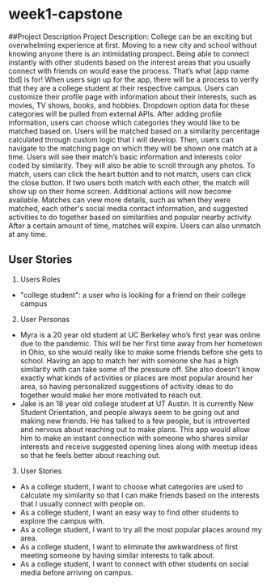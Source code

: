 # week1-capstone
##Project Description
Project Description:
College can be an exciting but overwhelming experience at first. Moving to a new city and school without knowing anyone there is an intimidating prospect. Being able to connect instantly with other students based on the interest areas that you usually connect with friends on would ease the process. That’s what [app name tbd] is for! When users sign up for the app, there will be a process to verify that they are a college student at their respective campus. Users can customize their profile page with information about their interests, such as movies, TV shows, books, and hobbies. Dropdown option data for these categories will be pulled from external APIs. After adding profile information, users can choose which categories they would like to be matched based on. Users will be matched based on a similarity percentage calculated through custom logic that I will develop. Then, users can navigate to the matching page on which they will be shown one match at a time. Users will see their match’s basic information and interests color coded by similarity. They will also be able to scroll through any photos. To match, users can click the heart button and to not match, users can click the close button. If two users both match with each other, the match will show up on their home screen. Additional actions will now become available. Matches can view more details, such as when they were matched, each other's social media contact information, and  suggested activities to do together based on similarities and popular nearby activity. After a certain amount of time, matches will expire. Users can also unmatch at any time.

## User Stories
1. Users Roles
- "college student": a user who is looking for a friend on their college campus
2. User Personas
- Myra is a 20 year old student at UC Berkeley who’s first year was online due to the pandemic. This will be her first time away from her hometown in Ohio, so she would really like to make some friends before she gets to school. Having an app to match her with someone she has a high similarity with can take some of the pressure off. She also doesn’t know exactly what kinds of activities or places are most popular around her area, so having personalized suggestions of activity ideas to do together would make her more motivated to reach out.
- Jake is an 18 year old college student at UT Austin. It is currently New Student Orientation, and people always seem to be going out and making new friends. He has talked to a few people, but is introverted and nervous about reaching out to make plans. This app would allow him to make an instant connection with someone who shares similar interests and receive suggested opening lines along with meetup ideas so that he feels better about reaching out.
3. User Stories
- As a college student, I want to choose what categories are used to calculate my similarity so that I can make friends based on the interests that I usually connect with people on.
- As a college student, I want an easy way to find other students to explore the campus with.
- As a college student, I want to try all the most popular places around my area.
- As a college student, I want to eliminate the awkwardness of first meeting someone by having similar interests to talk about.
- As a college student, I want to connect with other students on social media before arriving on campus.
